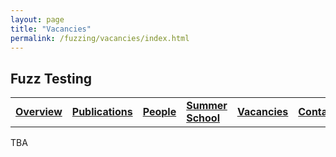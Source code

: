 ```yaml
---
layout: page
title: "Vacancies"
permalink: /fuzzing/vacancies/index.html
---
```


## Fuzz Testing

<table style="border: none">
  <tr>
    <td style="border: none"><a href="/fuzzing"><b>Overview</b></a></td>
    <td style="border: none"><a href="/fuzzing/publications"><b>Publications</b></a></td>
    <td style="border: none"><a href="/fuzzing/people"><b>People</b></a></td>
    <td style="border: none"><a href="/fuzzing/summerschool"><b>Summer School</b></a></td>
    <td style="border: none"><a href="/fuzzing/vacancies"><u><b>Vacancies</b></u></a></td>
    <td style="border: none"><a href="/fuzzing/contact"><b>Contact</b></a></td>
  </tr>
</table>

TBA



